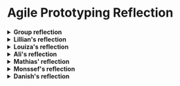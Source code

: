 # Agile Prototyping Reflection
<details>
  <summary><strong>Group reflection</strong></summary>

  As a group, we focused on incorporating the developmental stages of building knowledge into the structure of our board game. By creating cards that represent different building systems in their inital stage, middle stage, and final stage, we ensured that players gradually encounter and engage with the growth of a building. Each card presents a focused question or scenario that helps players understand the function and relevance of a specific system. This setup mirrors the developmental process of learning, where foundational knowledge is built upon step-by-step as players progress in the game.  


  One of the biggest advantages of our idea is how it transforms learning into an engaging, interactive experience. The use of a board game format, combined with dice rolls and movement, makes the learning process dynamic and enjoyable, appealing to a variety of learners. Additionally, the game encourages knowledge retention through repetition and gamified challenges. Players encounter questions that not only test their understanding but also reinforce key concepts over time. The variety of systems covered, ensures a holistic approach, helping participants see the interconnectedness of different building systems.

The game also promotes healthy competition, motivating players to improve their understanding of architectural systems in a fun and low-pressure environment.


Through reflection, we recognized a few limitations in our board game:

- **Depth of Content:** While we aimed to cover a broad range of building systems, we acknowledge that the questions on the cards may not delve deeply enough into certain topics, which could limit the learning experience for advanced players.
- **Replayability:** With a fixed set of cards, the game might become repetitive after a few rounds, reducing its long-term engagement value.
- **Time Constraints:** The game may require a significant time investment, which could make it less appealing for players with tight schedules.
Inclusivity of Difficulty Levels: We realized that the questions might not be equally accessible to players with varying levels of knowledge, potentially alienating beginners or boring experts.


</details>
  
<details>
  <summary><strong>Lillian's reflection</strong></summary>

During the Agile Prototyping course, I have learned to have a new approach to design, enabling me to be more creative and think in a more open and abstract way. I gained a deep understanding of how systems and their processes can inspire innovative design solutions for architecture and building systems. This methodology allows for a dynamic and adaptable approach, particularly when designing in uncertain or complex environments. The concept of applying biological insights like growth stages, genetic structures, and system evolution to buildings was an intriguing way to approach the architectural engineering discipline.
The reverse engineering approach we used, particularly with my work on the structure system, also played a big role in expanding my mindset. By starting with the end in mind and breaking down completed designs to understand their essential parts and how they evolved, I was able to approach problems more abstractly. This process helped me to look at buildings as systems that grow in response to various external factors, which in turn gave me a broader perspective on how to design structures that can adapt to changes over time.

Through this course, I’ve developed a deeper understanding of how biomimetic design and agile processes can push the boundaries of architecture, making it not just a field focused on solving today's problems, but one capable of anticipating and responding to the challenges of tomorrow.

#### How I might apply this in the future
In the future, I plan to apply the Agile Prototyping methodology to create flexible and innovative designs. For example, I can use growth stages to design structural systems that adapt to environmental conditions, such as varying wind loads or seismic activity, by incorporating materials or configurations that respond dynamically to these forces. Biomimetic principles can inspire sustainable solutions, such as lightweight yet strong frameworks modeled on natural structures like bones or shells.
This approach will be particularly valuable for addressing challenges like climate change or designing in uncertain environments. Additionally, the reverse engineering mindset will help me collaborate effectively across disciplines, ensuring that different building systems work together to create adaptable and future-ready solutions.

#### Further challenges that the Agile Prototyping Methodology raises that need to be solved
While the Agile Prototyping methodology offers great potential, there are several challenges that still need to be addressed. One major challenge is how to balance adaptability with long-term stability. Agile systems encourage continuous iteration and change, but in architecture and construction, there are often constraints like building codes, budgets, and structural integrity that may limit how flexible these designs can be in the long term.
Another challenge is scaling the approach. While Agile Prototyping works well for smaller-scale projects or conceptual designs, applying it to large, complex buildings or urban planning presents difficulties in coordinating the rapid iteration of multiple systems at once, especially when these systems must integrate seamlessly.

Addressing these challenges will help refine and optimize the Agile Prototyping methodology, making it more practical and effective for the future of the built environment.

#### Further Challenges in the Common Building Growth Stages
The concept of Common Building Growth Stages introduces its own challenges, particularly in defining clear, functional stages that apply universally to different types of buildings and systems. Aligning these stages across multiple disciplines, such as structural, mechanical, and environmental systems, can create complexity in ensuring they integrate seamlessly. Additionally, the sequential nature of growth stages might not align well with projects requiring non-linear or overlapping workflows.


#### Advantages of the Common Building Growth Stages
The Common Building Growth Stages provide a structured framework for designing adaptable systems. By breaking a design into defined stages, it becomes easier to identify key components and how they evolve over time. This method facilitates collaboration across disciplines, as it establishes a common language and process for integrating various systems. Additionally, it encourages forward-thinking design by emphasizing how a building can adapt and grow in response to future demands or external pressures.

#### Limitations/Challenges in Applying the Projects to Advanced Building Design 2025
Applying these projects to Advanced Building Design 2025 may face several limitations. For example, the iterative and experimental nature of Agile Prototyping might conflict with the tighter time constraints and deliverable-focused expectations of the course. Integrating Agile Prototyping into the course may require balancing its innovative potential with practical application and measurable results to align with course goals.



</details>


<details>
  <summary><strong>Louiza's reflection</strong></summary>

  #### What have you learned in the course?
I have learned how Agile Prototyping focuses on teamwork, flexibility, and working step by step to improve designs. The course showed me how to use Agile principles in architecture, like creating adaptable building systems that can change based on the project’s needs. I also learned how important communication and collaboration are, especially by working closely with teammates and clients. Another key lesson was reverse engineering, where we study existing buildings to figure out their systems and features so we can improve them or create something new.

#### How might you apply this in the future?
I can use Agile Prototyping in future projects, especially when working with teams from different fields like engineering, design, and construction. It will help me make flexible designs that adjust to changes and involve clients early to get their feedback. I could also use it to create new systems for sustainability and architecture. The reverse engineering skills will help me analyze existing designs to find what works best and use those ideas in new projects.

#### Further challenges raised by the Agile Prototyping Methodology
One big challenge is getting different experts, like architects and engineers, to work together smoothly since they may have different ways of working. Breaking down existing building systems into simple parts while still keeping important details can also be tricky. For bigger projects, it might be hard to keep things flexible while managing complexity. Lastly, managing time is important to avoid overloading the team and to keep everyone motivated.
Further challenges in Common Building Growth Stages
It is not easy to create a set of growth stages that work for all types of buildings because every project is unique. Translating ideas from nature, like how things grow, into building design can be complicated. Each stage needs to be tested to make sure it fits the building’s purpose and can adapt if needed, which takes time and effort. Also, spreading resources across the stages without running out or overloading any one stage is a big challenge.

#### Advantages of the Common Building Growth Stages
These stages give a clear plan to follow, making it easier to handle complicated projects. They also help bring different fields, like architecture and engineering, together into one process. The stages are flexible enough to adapt to changes or new needs, which is useful for future projects. They also help teams learn and improve because each stage provides new insights that can be used in later projects.

#### Limitations/challenges in applying the projects to Advanced Building Design 2025
The project only provides a limited understanding of the principle of Agile Prototyping Methodology. It would be time consuming to understand the common growth stages of the building and adapt it to advanced structures. Instead of using the very limited time frame to create the building, incl designing, calculating and projecting, the time would instead be used to understand the common Methodology.
By solving these challenges and using the benefits of Agile Prototyping, we can make innovative and flexible designs that are useful in real-world architectural projects.


</details>


<details>
  <summary><strong>Ali's reflection</strong></summary>

  #### What you have learnt in the course?
This course has been very giving in terms of understanding the process of developing, growing and making building a reality. The course has shown in an abstract manner how challenging it can be to incorporate several disciplines, because of different viewpoints, perspectives and interpretations.

#### How you might apply this in the future?
Knowing the difficulty in incorporating different disciplines it will be an advantage to be aware and perhaps solve the challenge in advance by understanding the viewpoint of the other disciplines and assess the clashes that could occur in advance.

#### Further challenges that the Agile Prototyping Methodology raises that need to be solved?
Improving the corporation of several disciplines and understanding the challenges of each, to develop solutions in advance and to avoid clashes and delays due to unforeseen misunderstandings later on in the critical part of the project.

#### Further challenges in the Common Building Growth Stages ?
The common building growth stage may not be so common, and that could raise the challenge of some systems having a different plan or perspective on how to grow a building that could interrupt the development of another system.

#### Advantages of the Common Building Growth Stages?
The advantages of common building growth stages are that there is a universal understanding of the stages and process of growing a building or a project, through all the systems. This basic understanding and commonality will create a more homogeneous and effective process.

#### What limitations/challenges that are in applying the projects to the course Advanced Building Design 2025?
The challenges will possibly be the communication and understanding the different aspects of other systems work method and the interference it has with other systems. A challenge will also be, if wanting to understand more the challenges of all the systems, it would also be time consuming, which results in perhaps being behind on the time schedule, and then the question arises if it is worth it and if the time spent can be retrieved through the more common and fruitful methodology?

</details>


<details>
  <summary><strong>Mathias' reflection</strong></summary>
...

</details>


<details>
  <summary><strong>Monssef's reflection</strong></summary>
  
#### What you have learnt in the course?
This course gave me a different understanding of how buildings are made and somehow, it made me realize that connecting the system isn’t all that easy to make. Looking back at the course, I learned many ways of different perspectives of how we can progress the building efficiencies by taking some experience from nature. The concept of "building growth" was particularly eye-opening. It emphasized that buildings are not static objects but are constantly subject to change and evolution, driven by shifting environmental, social, and technological factors. I learned how to identify and manipulate the core "genes" or characteristics that define a system’s functionality and adaptability. This approach helped me understand how small design changes can have a effect on the overall performance of a building.

#### How you might apply this in the future?
I plan to apply the knowledge and skills gained from this course across both my academic and professional pursuits, as well as in everyday problem-solving. In future courses, specifically those focused on architectural design, engineering, and sustainability, I will resume the concept of agile prototyping to develop more adaptable and innovative solutions.

#### Further challenges that the Agile Prototyping Methodology raises that need to be solved?
It is indeed a problem or challenge to obtain a form of communication or commissioning, when the people building or designing the project can end with the same goal. However, tools for better communication can be reached when arranging a system, that can reach the person or group in the project. The evolution of the building stage can be troublesome in some cases, but that’s where innovation needs to be implemented throughout the whole process, which can be the key part of a successful project.

#### Further challenges in the Common Building Growth Stages?
Buildings in projects are relatively challenging and can create issues with the schedule. Many constructions follow the standards for the different stages, but it can be difficult to achieve a satisfactory outcome. While the common building growth stages provide a structured framework, successfully navigating these stages requires proactive management, flexibility, and constant communication among all stakeholders to overcome the inevitable challenges and deliver a satisfactory final project.

#### Advantages of the Common Building Growth Stages?
The common building growth stages provide a clear and structured framework that helps the construction process from start to finish. By breaking the project into phases - such as planning, design, construction, and handover, it becomes easier to manage tasks, resources, and timelines. This structure improves coordination between different teams, ensuring that architects, engineers, and contractors work in sync. It also allows for better risk management, as potential issues can be identified and addressed at each stage before they escalate. In the end, this approach leads to a more efficient and predictable project workflow, reducing the probability of delays and costs.

#### What limitations/challenges that are in applying the projects to the course Advanced Building Design 2025?
By applying the Agile Prototype course to Advanced Building Design 2025, the freedom of the project will likely be more limited. In the Agile Prototype course, there was significant flexibility to use adaptive methods and draw inspiration from how nature responds to different situations. In contrast, the Advanced Building Design course will likely have specific requirements and regulations regarding how the building must be designed and constructed, which introduces certain limitations. However, having a defined framework or set of guidelines can be beneficial, as it provides clarity on the building’s intended functions and requirements, offering direction for the project. Still, it will be challenging to meet the regulations and standards set throughout the process.

</details>



<details>
  <summary><strong>Danish's reflection</strong></summary>

#### What you have learnt in the course?
his course has shown me how different systems need to work together and what processes are important to consider before making big decisions about my own system, which is services. The first assignment, How to Grow a Cup, also taught me that there are lots of ways to approach a single process and that there isn’t always just one right way to do things.

#### How you might apply this in the future?
In the future, this knowledge will definitely help me in my working life, as I now have a much better understanding of the overall building development process. It’s not just about individual systems but how everything comes together in the bigger picture. On top of that, it has really expanded my creative thinking, allowing me to approach challenges in more innovative and flexible ways.

#### Further challenges that the Agile Prototyping Methodology raises that need to be solved?
The lack of knowledge about systems outside their own expertise can pose a significant challenge during the building design process

#### Further challenges in the Common Building Growth Stages?
One of the biggest challenges is when different systems collide together. It takes careful planning and coordination to make sure both systems meet their requirements without causing any conflicts or issues. This often requires good communication and teamwork to ensure everything runs smoothly.

#### Advantages of the Common Building Growth Stages?
The Common Building Growth Stages give the project a clear structure, making it easier to manage from planning to completion. This helps with organizing resources, setting timelines, and tracking progress, ensuring the project stays on track and within budget.

#### What limitations/challenges that are in applying the projects to the course Advanced Building Design 2025?
Because the course on advanced building design is a more detailed oriented course where each system is broken down into very specific elements for their area. It will be difficult to implement these things from this course into advanced building design, as it don't necessarily provide further understanding of each student's own system.


</details>




